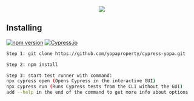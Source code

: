 <p align="center">
  <img src="https://cloud.githubusercontent.com/assets/1268976/20607953/d7ae489c-b24a-11e6-9cc4-91c6c74c5e88.png"/>
</p>
<p align="center">

## Installing

[![npm version](https://badge.fury.io/js/cypress.svg)](https://badge.fury.io/js/cypress)
[![Cypress.io](https://img.shields.io/badge/tested%20with-Cypress-04C38E.svg)](https://www.cypress.io/)

```bash
Step 1: git clone https://github.com/yopaproperty/cypress-yopa.git

Step 2: npm install

Step 3: start test runner with command: 
npx cypress open (Opens Cypress in the interactive GUI) 
npx cypress run (Runs Cypress tests from the CLI without the GUI)
add --help in the end of the command to get more info about options

```


